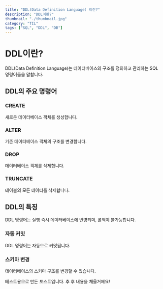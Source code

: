 ```yaml
---
title: "DDL(Data Definition Language) 이란?"
description: "DDL이란?"
thumbnail: "./thumbnail.jpg"
category: "TIL"
tags: ["SQL", "DDL", "DB"]
---
```


# DDL이란?

DDL(Data Definition Language)는 데이터베이스의 구조를 정의하고 관리하는 SQL 명령어들을 말합니다.

## DDL의 주요 명령어

### CREATE

새로운 데이터베이스 객체를 생성합니다.

### ALTER

기존 데이터베이스 객체의 구조를 변경합니다.

### DROP

데이터베이스 객체를 삭제합니다.

### TRUNCATE

테이블의 모든 데이터를 삭제합니다.

## DDL의 특징

DDL 명령어는 실행 즉시 데이터베이스에 반영되며, 롤백이 불가능합니다.

### 자동 커밋

DDL 명령어는 자동으로 커밋됩니다.

### 스키마 변경

데이터베이스의 스키마 구조를 변경할 수 있습니다.

테스트용으로 만든 포스트입니다. 추 후 내용을 채울거에요!
